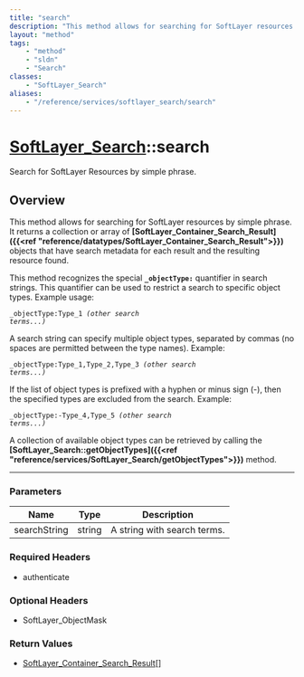 ```yaml
---
title: "search"
description: "This method allows for searching for SoftLayer resources by simple phrase. It returns a collection or array of <b>[SoftL... "
layout: "method"
tags:
    - "method"
    - "sldn"
    - "Search"
classes:
    - "SoftLayer_Search"
aliases:
    - "/reference/services/softlayer_search/search"
---
```

# [SoftLayer_Search](/reference/services/SoftLayer_Search)::search

Search for SoftLayer Resources by simple phrase.


## Overview 
This method allows for searching for SoftLayer resources by simple phrase. It returns a collection or array of <b>[SoftLayer_Container_Search_Result]({{<ref "reference/datatypes/SoftLayer_Container_Search_Result">}})</b> objects that have search metadata for each result and the resulting resource found. 

This method recognizes the special <b><code>_objectType:</code></b> quantifier in search strings.  This quantifier can be used to restrict a search to specific object types.  Example usage: 

<code>_objectType:Type_1 </code><i><code>(other search terms...)</code></i> 

A search string can specify multiple object types, separated by commas (no spaces are permitted between the type names).  Example: 

<code>_objectType:Type_1,Type_2,Type_3 </code><i><code>(other search terms...)</code></i> 

If the list of object types is prefixed with a hyphen or minus sign (-), then the specified types are excluded from the search.  Example: 

<code>_objectType:-Type_4,Type_5 </code><i><code>(other search terms...)</code></i> 

A collection of available object types can be retrieved by calling the <b>[SoftLayer_Search::getObjectTypes]({{<ref "reference/services/SoftLayer_Search/getObjectTypes">}})</b> method. 

-----

### Parameters 
|Name | Type | Description |
| --- | --- | --- |
|searchString| string| A string with search terms.|


### Required Headers
* authenticate


### Optional Headers
* SoftLayer_ObjectMask

### Return Values
* <a href='/reference/datatypes/SoftLayer_Container_Search_Result'>SoftLayer_Container_Search_Result[] </a>




